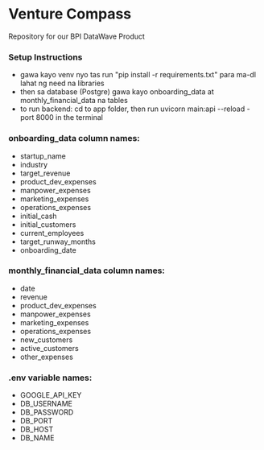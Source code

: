 # Venture Compass
Repository for our BPI DataWave Product

### Setup Instructions
- gawa kayo venv nyo tas run "pip install -r requirements.txt" para ma-dl lahat ng need na libraries
- then sa database (Postgre) gawa kayo onboarding_data at monthly_financial_data na tables
- to run backend: cd to app folder, then run uvicorn main:api --reload -port 8000 in the terminal
### onboarding_data column names:
- startup_name
- industry
- target_revenue
- product_dev_expenses
- manpower_expenses
- marketing_expenses
- operations_expenses
- initial_cash
- initial_customers
- current_employees
- target_runway_months
- onboarding_date

### monthly_financial_data column names:
- date
- revenue
- product_dev_expenses
- manpower_expenses
- marketing_expenses
- operations_expenses
- new_customers
- active_customers
- other_expenses

### .env variable names:
- GOOGLE_API_KEY
- DB_USERNAME
- DB_PASSWORD
- DB_PORT
- DB_HOST
- DB_NAME

            
            
            
